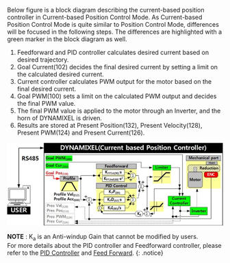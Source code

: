 Below figure is a block diagram describing the current-based position controller in Current-based Position Control Mode. As Current-based Position Control Mode is quite similar to Position Control Mode, differences will be focused in the following steps. The differences are highlighted with a green marker in the block diagram as well.
1. Feedforward and PID controller calculates desired current based on desired trajectory.
2. Goal Current(102) decides the final desired current by setting a limit on the calculated desired current.
3. Current controller calculates PWM output for the motor based on the final desired current.
4. Goal PWM(100) sets a limit on the calculated PWM output and decides the final PWM value.
5. The final PWM value is applied to the motor through an Inverter, and the horn of DYNAMIXEL is driven.
6. Results are stored at Present Position(132), Present Velocity(128), Present PWM(124) and Present Current(126).

![](/assets/images/dxl/current_position_controller_pid_gain.jpg)

**NOTE** : K<sub>a</sub> is an Anti-windup Gain that cannot be modified by users.  
For more details about the PID controller and Feedforward controller, please refer to the [PID Controller](http://en.wikipedia.org/wiki/PID_controller) and [Feed Forward](https://en.wikipedia.org/wiki/Feed_forward_(control)).
{: .notice}
